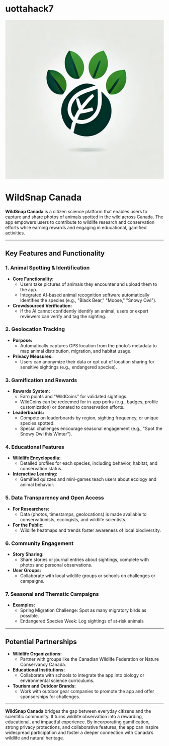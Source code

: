 # uottahack7

![plot](./SnapWild.jpg)

# WildSnap Canada

**WildSnap Canada** is a citizen science platform that enables users to capture and share photos of animals spotted in the wild across Canada. The app empowers users to contribute to wildlife research and conservation efforts while earning rewards and engaging in educational, gamified activities.

---

## Key Features and Functionality

### 1. Animal Spotting & Identification
- **Core Functionality:**
  - Users take pictures of animals they encounter and upload them to the app.
  - Integrated AI-based animal recognition software automatically identifies the species (e.g., "Black Bear," "Moose," "Snowy Owl").
- **Crowdsourced Verification:**
  - If the AI cannot confidently identify an animal, users or expert reviewers can verify and tag the sighting.

### 2. Geolocation Tracking
- **Purpose:**
  - Automatically captures GPS location from the photo’s metadata to map animal distribution, migration, and habitat usage.
- **Privacy Measures:**
  - Users can anonymize their data or opt out of location sharing for sensitive sightings (e.g., endangered species).

### 3. Gamification and Rewards
- **Rewards System:**
  - Earn points and "WildCoins" for validated sightings.
  - WildCoins can be redeemed for in-app perks (e.g., badges, profile customization) or donated to conservation efforts.
- **Leaderboards:**
  - Compete on leaderboards by region, sighting frequency, or unique species spotted.
  - Special challenges encourage seasonal engagement (e.g., "Spot the Snowy Owl this Winter").

### 4. Educational Features
- **Wildlife Encyclopedia:**
  - Detailed profiles for each species, including behavior, habitat, and conservation status.
- **Interactive Learning:**
  - Gamified quizzes and mini-games teach users about ecology and animal behavior.

### 5. Data Transparency and Open Access
- **For Researchers:**
  - Data (photos, timestamps, geolocations) is made available to conservationists, ecologists, and wildlife scientists.
- **For the Public:**
  - Wildlife heatmaps and trends foster awareness of local biodiversity.

### 6. Community Engagement
- **Story Sharing:**
  - Share stories or journal entries about sightings, complete with photos and personal observations.
- **User Groups:**
  - Collaborate with local wildlife groups or schools on challenges or campaigns.

### 7. Seasonal and Thematic Campaigns
- **Examples:**
  - Spring Migration Challenge: Spot as many migratory birds as possible.
  - Endangered Species Week: Log sightings of at-risk animals

---

## Potential Partnerships
- **Wildlife Organizations:**
  - Partner with groups like the Canadian Wildlife Federation or Nature Conservancy Canada.
- **Educational Institutions:**
  - Collaborate with schools to integrate the app into biology or environmental science curriculums.
- **Tourism and Outdoor Brands:**
  - Work with outdoor gear companies to promote the app and offer sponsorships for challenges.

---

**WildSnap Canada** bridges the gap between everyday citizens and the scientific community. It turns wildlife observation into a rewarding, educational, and impactful experience. By incorporating gamification, strong privacy protections, and collaborative features, the app can inspire widespread participation and foster a deeper connection with Canada’s wildlife and natural heritage.
